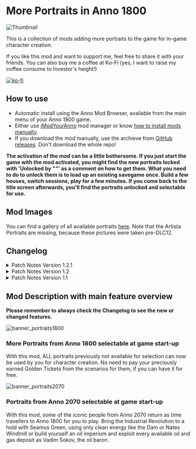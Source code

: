 # More Portraits in Anno 1800

![Thumbnail](https://user-images.githubusercontent.com/64583643/191314839-db9f9531-5178-4c68-8be8-4076ae8f668f.png)

This is a collection of mods adding more portraits to the game for in-game character creation.

If you like this mod and want to support me, feel free to share it with your friends. You can also buy me a coffee at Ko-Fi (yes, I want to raise my coffee consume to Investor's height!)

[![ko-fi](https://ko-fi.com/img/githubbutton_sm.svg)](https://ko-fi.com/W7W8L558T)

## How to use

- Automatic install using the Anno Mod Browser, available from the main menu of your Anno 1800 game.
- Either use [iModYourAnno](https://github.com/anno-mods/iModYourAnno/releases) mod manager or know [how to install mods manually](https://github.com/jakobharder/anno1800-mod-loader#mods).
- If you download the mod manually, use the archieve from [GitHub releases](https://github.com/Taludas/PortraitMods/releases). Don't download the whole repo!


**The activation of the mod can be a little bothersome. If you just start the game with the mod activated, you might find the new portraits locked with 'Unlocked by ""' as a comment on how to get them. What you need to do to unlock them is to load up an existing savegame once. Build a few houses, switch sessions, play for a few minutes. If you come back to the title screen afterwards, you'll find the portraits unlocked and selectable for use.**


## Mod Images
You can find a gallery of all available portraits [here](docs/). Note that the Artista Portraits are missing, because these pictures were taken pre-DLC12.

## Changelog
<details>
    <summary>Patch Notes Version 1.2.1</summary>

*  Reworked Folder name and modinfo.json for consistency with my other mods
</details>
<details>
    <summary>Patch Notes Version 1.2</summary>

*  Added Artista Portraits to the available portraits at Game Start after DLC12
</details>
<details>
    <summary>Patch Notes Version 1.1</summary>

*  Added Paloma Valente to the available portraits at Game Start after DLC11
</details>


## Mod Description with main feature overview
**Please remember to always check the Changelog to see the new or changed features.**

![banner_portraits1800](https://user-images.githubusercontent.com/64583643/191314950-795ee6ad-6791-4133-a137-f5a02dd3ab7b.png)
### More Portraits from Anno 1800 selectable at game start-up
With this mod, ALL portraits previously not available for selection can now be used by you for character creation. No need to pay your preciously earned Golden Tickets from the scenarios for them, if you can have it for free.

![banner_portraits2070](https://user-images.githubusercontent.com/64583643/191314955-a42088e4-fb1c-4f16-b29a-129f4776f233.png)
### Portraits from Anno 2070 selectable at game start-up
With this mod, some of the iconic people from Anno 2070 return as time travellers to Anno 1800 for you to play. Bring the Industrial Revolution to a hold with Seamus Green, using only clean energy like the Dam or Nates Windmill or build yourself an oil imperium and exploit every available oil and gas deposit as Vadim Sokov, the oil baron.
